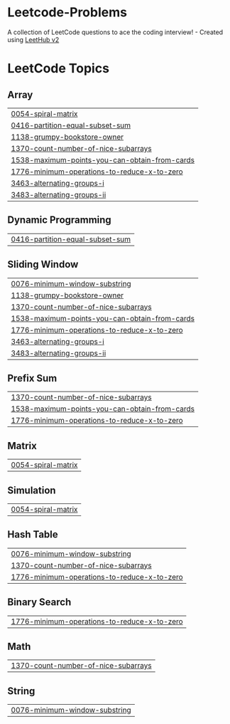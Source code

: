 # Leetcode-Problems
A collection of LeetCode questions to ace the coding interview! - Created using [LeetHub v2](https://github.com/arunbhardwaj/LeetHub-2.0)

<!---LeetCode Topics Start-->
# LeetCode Topics
## Array
|  |
| ------- |
| [0054-spiral-matrix](https://github.com/GunjanChaudhary1/Leetcode-Problems/tree/master/0054-spiral-matrix) |
| [0416-partition-equal-subset-sum](https://github.com/GunjanChaudhary1/Leetcode-Problems/tree/master/0416-partition-equal-subset-sum) |
| [1138-grumpy-bookstore-owner](https://github.com/GunjanChaudhary1/Leetcode-Problems/tree/master/1138-grumpy-bookstore-owner) |
| [1370-count-number-of-nice-subarrays](https://github.com/GunjanChaudhary1/Leetcode-Problems/tree/master/1370-count-number-of-nice-subarrays) |
| [1538-maximum-points-you-can-obtain-from-cards](https://github.com/GunjanChaudhary1/Leetcode-Problems/tree/master/1538-maximum-points-you-can-obtain-from-cards) |
| [1776-minimum-operations-to-reduce-x-to-zero](https://github.com/GunjanChaudhary1/Leetcode-Problems/tree/master/1776-minimum-operations-to-reduce-x-to-zero) |
| [3463-alternating-groups-i](https://github.com/GunjanChaudhary1/Leetcode-Problems/tree/master/3463-alternating-groups-i) |
| [3483-alternating-groups-ii](https://github.com/GunjanChaudhary1/Leetcode-Problems/tree/master/3483-alternating-groups-ii) |
## Dynamic Programming
|  |
| ------- |
| [0416-partition-equal-subset-sum](https://github.com/GunjanChaudhary1/Leetcode-Problems/tree/master/0416-partition-equal-subset-sum) |
## Sliding Window
|  |
| ------- |
| [0076-minimum-window-substring](https://github.com/GunjanChaudhary1/Leetcode-Problems/tree/master/0076-minimum-window-substring) |
| [1138-grumpy-bookstore-owner](https://github.com/GunjanChaudhary1/Leetcode-Problems/tree/master/1138-grumpy-bookstore-owner) |
| [1370-count-number-of-nice-subarrays](https://github.com/GunjanChaudhary1/Leetcode-Problems/tree/master/1370-count-number-of-nice-subarrays) |
| [1538-maximum-points-you-can-obtain-from-cards](https://github.com/GunjanChaudhary1/Leetcode-Problems/tree/master/1538-maximum-points-you-can-obtain-from-cards) |
| [1776-minimum-operations-to-reduce-x-to-zero](https://github.com/GunjanChaudhary1/Leetcode-Problems/tree/master/1776-minimum-operations-to-reduce-x-to-zero) |
| [3463-alternating-groups-i](https://github.com/GunjanChaudhary1/Leetcode-Problems/tree/master/3463-alternating-groups-i) |
| [3483-alternating-groups-ii](https://github.com/GunjanChaudhary1/Leetcode-Problems/tree/master/3483-alternating-groups-ii) |
## Prefix Sum
|  |
| ------- |
| [1370-count-number-of-nice-subarrays](https://github.com/GunjanChaudhary1/Leetcode-Problems/tree/master/1370-count-number-of-nice-subarrays) |
| [1538-maximum-points-you-can-obtain-from-cards](https://github.com/GunjanChaudhary1/Leetcode-Problems/tree/master/1538-maximum-points-you-can-obtain-from-cards) |
| [1776-minimum-operations-to-reduce-x-to-zero](https://github.com/GunjanChaudhary1/Leetcode-Problems/tree/master/1776-minimum-operations-to-reduce-x-to-zero) |
## Matrix
|  |
| ------- |
| [0054-spiral-matrix](https://github.com/GunjanChaudhary1/Leetcode-Problems/tree/master/0054-spiral-matrix) |
## Simulation
|  |
| ------- |
| [0054-spiral-matrix](https://github.com/GunjanChaudhary1/Leetcode-Problems/tree/master/0054-spiral-matrix) |
## Hash Table
|  |
| ------- |
| [0076-minimum-window-substring](https://github.com/GunjanChaudhary1/Leetcode-Problems/tree/master/0076-minimum-window-substring) |
| [1370-count-number-of-nice-subarrays](https://github.com/GunjanChaudhary1/Leetcode-Problems/tree/master/1370-count-number-of-nice-subarrays) |
| [1776-minimum-operations-to-reduce-x-to-zero](https://github.com/GunjanChaudhary1/Leetcode-Problems/tree/master/1776-minimum-operations-to-reduce-x-to-zero) |
## Binary Search
|  |
| ------- |
| [1776-minimum-operations-to-reduce-x-to-zero](https://github.com/GunjanChaudhary1/Leetcode-Problems/tree/master/1776-minimum-operations-to-reduce-x-to-zero) |
## Math
|  |
| ------- |
| [1370-count-number-of-nice-subarrays](https://github.com/GunjanChaudhary1/Leetcode-Problems/tree/master/1370-count-number-of-nice-subarrays) |
## String
|  |
| ------- |
| [0076-minimum-window-substring](https://github.com/GunjanChaudhary1/Leetcode-Problems/tree/master/0076-minimum-window-substring) |
<!---LeetCode Topics End-->